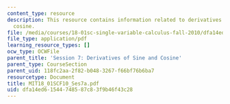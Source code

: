 ```yaml
---
content_type: resource
description: This resource contains information related to derivatives of sine and
  cosine.
file: /media/courses/18-01sc-single-variable-calculus-fall-2010/dfa14ed61544748587c83f9b46f43c28_MIT18_01SCF10_Ses7a.pdf
file_type: application/pdf
learning_resource_types: []
ocw_type: OCWFile
parent_title: 'Session 7: Derivatives of Sine and Cosine'
parent_type: CourseSection
parent_uid: 118fc2aa-2f82-b048-3267-f66bf76b6ba7
resourcetype: Document
title: MIT18_01SCF10_Ses7a.pdf
uid: dfa14ed6-1544-7485-87c8-3f9b46f43c28
---
```


